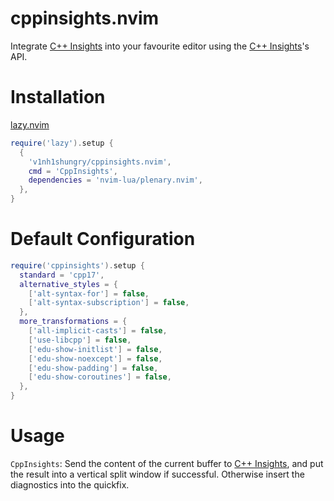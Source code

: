 # cppinsights.nvim

Integrate [C++ Insights](https://cppinsights.io/) into your favourite editor using the [C++ Insights](https://cppinsights.io/)'s API.

# Installation

[lazy.nvim](https://github.com/folke/lazy.nvim)

```lua
require('lazy').setup {
  {
    'v1nh1shungry/cppinsights.nvim',
    cmd = 'CppInsights',
    dependencies = 'nvim-lua/plenary.nvim',
  },
}
```

# Default Configuration

```lua
require('cppinsights').setup {
  standard = 'cpp17',
  alternative_styles = {
    ['alt-syntax-for'] = false,
    ['alt-syntax-subscription'] = false,
  },
  more_transformations = {
    ['all-implicit-casts'] = false,
    ['use-libcpp'] = false,
    ['edu-show-initlist'] = false,
    ['edu-show-noexcept'] = false,
    ['edu-show-padding'] = false,
    ['edu-show-coroutines'] = false,
  },
}
```

# Usage

`CppInsights`: Send the content of the current buffer to [C++ Insights](https://cppinsights.io/), and put the result into a vertical split window if successful. Otherwise insert the diagnostics into the quickfix.
